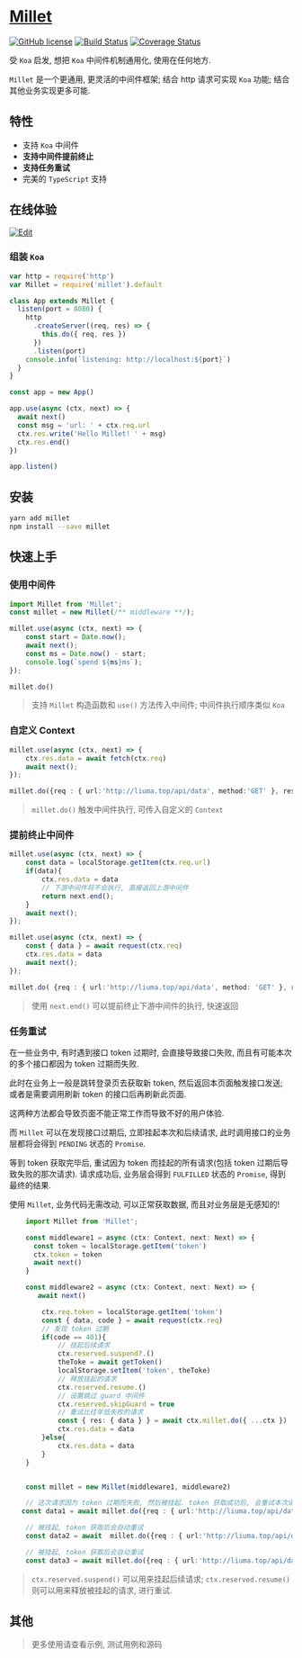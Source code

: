 # [Millet](https://www.npmjs.com/package/millet)


[![GitHub license](https://img.shields.io/badge/license-MIT-blue.svg)](https://github.com/facebook/react/blob/master/LICENSE)
[![Build Status](https://api.travis-ci.com/anthhub/millet.svg?branch=main)](https://api.travis-ci.com/anthhub/millet.svg?branch=main)
[![Coverage Status](https://coveralls.io/repos/github/anthhub/millet/badge.svg?branch=master)](https://coveralls.io/github/anthhub/millet?branch=master)


受 `Koa` 启发, 想把 `Koa` 中间件机制通用化, 使用在任何地方.

`Millet` 是一个更通用, 更灵活的中间件框架; 结合 http 请求可实现 `Koa` 功能; 结合其他业务实现更多可能.


## 特性

- 支持 `Koa` 中间件 
- **支持中间件提前终止**
- **支持任务重试**
- 完美的 `TypeScript` 支持


## 在线体验

[![Edit](https://codesandbox.io/static/img/play-codesandbox.svg)](https://codesandbox.io/s/bold-benz-odd1g?file=/src/index.js)

### 组装 `Koa`
```ts
var http = require('http')
var Millet = require('millet').default

class App extends Millet {
  listen(port = 8080) {
    http
      .createServer((req, res) => {
        this.do({ req, res })
      })
      .listen(port)
    console.info(`listening: http://localhost:${port}`)
  }
}

const app = new App()

app.use(async (ctx, next) => {
  await next()
  const msg = 'url: ' + ctx.req.url
  ctx.res.write('Hello Millet! ' + msg)
  ctx.res.end()
})

app.listen()
```

## 安装

```bash
yarn add millet
npm install --save millet
```

## 快速上手

### 使用中间件

```ts
import Millet from 'Millet';
const millet = new Millet(/** middleware **/);

millet.use(async (ctx, next) => {
    const start = Date.now();
    await next();
    const ms = Date.now() - start;
    console.log(`spend ${ms}ms`);
});

millet.do()
```

> 支持 `Millet` 构造函数和 `use()` 方法传入中间件;  中间件执行顺序类似 `Koa`

### 自定义 Context

```ts
millet.use(async (ctx, next) => {
    ctx.res.data = await fetch(ctx.req)
    await next();
});

millet.do({req : { url:'http://liuma.top/api/data', method:'GET' }, res:{}})
```

>  `millet.do()` 触发中间件执行, 可传入自定义的 `Context`

### **提前终止中间件**

```ts
millet.use(async (ctx, next) => {
    const data = localStorage.getItem(ctx.req.url)
    if(data){
        ctx.res.data = data
        // 下游中间件将不会执行, 直接返回上游中间件
        return next.end();
    }
    await next();
});

millet.use(async (ctx, next) => {
    const { data } = await request(ctx.req)
    ctx.res.data = data
    await next();
});

millet.do( {req : { url:'http://liuma.top/api/data', method: 'GET' }, res:{} })
```
> 使用 `next.end()` 可以提前终止下游中间件的执行, 快速返回


### **任务重试**

在一些业务中, 有时遇到接口 token 过期时, 会直接导致接口失败, 而且有可能本次的多个接口都因为 token 过期而失败.

此时在业务上一般是跳转登录页去获取新 token, 然后返回本页面触发接口发送; 或者是需要调用刷新 token 的接口后再刷新此页面. 

这两种方法都会导致页面不能正常工作而导致不好的用户体验.

而 `Millet` 可以在发现接口过期后, 立即挂起本次和后续请求, 此时调用接口的业务层都将会得到 `PENDING` 状态的 `Promise`.

等到 token 获取完毕后, 重试因为 token 而挂起的所有请求(包括 token 过期后导致失败的那次请求). 请求成功后, 业务层会得到 `FULFILLED` 状态的 `Promise`, 得到最终的结果.

使用 `Millet`, 业务代码无需改动, 可以正常获取数据, 而且对业务层是无感知的!

```ts
    import Millet from 'Millet';

    const middleware1 = async (ctx: Context, next: Next) => {
      const token = localStorage.getItem('token')
      ctx.token = token
      await next()
    }

    const middleware2 = async (ctx: Context, next: Next) => {
       await next()

        ctx.req.token = localStorage.getItem('token')
        const { data, code } = await request(ctx.req)
        // 发现 token 过期
        if(code == 401){
            // 挂起后续请求
            ctx.reserved.suspend?.()
            theToke = await getToken()
            localStorage.setItem('token', theToke)
            // 释放挂起的请求 
            ctx.reserved.resume.()
            // 设置跳过 guard 中间件
            ctx.reserved.skipGuard = true
            // 重试比往年低失败的请求
            const { res: { data } } = await ctx.millet.do({ ...ctx })
            ctx.res.data = data
        }else{
            ctx.res.data = data
        }
    }


    const millet = new Millet(middleware1, middleware2)

    // 这次请求因为 token 过期而失败, 然后被挂起. token 获取成功后, 会重试本次请求
   const data1 = await millet.do({req : { url:'http://liuma.top/api/data/1', method: 'GET' }, res:{}, ...ctx })

    // 被挂起, token 获取后会自动重试
    const data2 = await  millet.do({req : { url:'http://liuma.top/api/data/2', method: 'GET' }, res:{}, ...ctx })

    // 被挂起, token 获取后会自动重试
    const data3 = await millet.do({req : { url:'http://liuma.top/api/data/3', method: 'GET' }, res:{}, ...ctx })

```
> `ctx.reserved.suspend()` 可以用来挂起后续请求; `ctx.reserved.resume()` 则可以用来释放被挂起的请求, 进行重试.


## 其他

> 更多使用请查看示例, 测试用例和源码